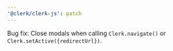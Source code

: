 ```yaml
---
'@clerk/clerk-js': patch
---
```


Bug fix: Close modals when calling `Clerk.navigate()` or `Clerk.setActive({redirectUrl})`.
